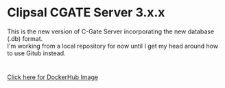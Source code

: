 # Clipsal CGATE Server 3.x.x


This is the new version of C-Gate Server incorporating the new database (.db) format.  
I'm working from a local repository for now until I get my head around how to use Gitub instead.

#
[Click here for DockerHub Image](https://hub.docker.com/r/pktechnology/cgateserver)
